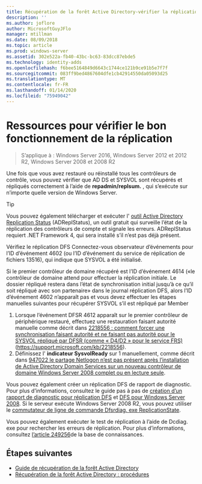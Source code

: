 ```yaml
---
title: Récupération de la forêt Active Directory-vérifier la réplication
description: ''
ms.author: joflore
author: MicrosoftGuyJFlo
manager: mtillman
ms.date: 08/09/2018
ms.topic: article
ms.prod: windows-server
ms.assetid: 302e522a-fb40-43bc-bc63-83dcc87ebde5
ms.technology: identity-adds
ms.openlocfilehash: f6bee5164849d6643c1744ce121b9ce91b5e7f7f
ms.sourcegitcommit: 083ff9bed4867604dfe1cb42914550da05093d25
ms.translationtype: MT
ms.contentlocale: fr-FR
ms.lasthandoff: 01/14/2020
ms.locfileid: "75949042"
---
```

# <a name="resources-to-verify-replication-is-working"></a>Ressources pour vérifier le bon fonctionnement de la réplication 

>S’applique à : Windows Server 2016, Windows Server 2012 et 2012 R2, Windows Server 2008 et 2008 R2

Une fois que vous avez restauré ou réinstallé tous les contrôleurs de contrôle, vous pouvez vérifier que AD DS et SYSVOL sont récupérés et répliqués correctement à l’aide de **repadmin/replsum.** , qui s’exécute sur n’importe quelle version de Windows Server.  
  
> [!TIP]
> Vous pouvez également télécharger et exécuter l' [outil Active Directory Replication Status](https://www.microsoft.com/download/details.aspx?id=30005) (ADReplStatus), un outil gratuit qui surveille l’état de la réplication des contrôleurs de compte et signale les erreurs. ADReplStatus requiert .NET Framework 4, qui sera installé s’il n’est pas déjà présent.  

Vérifiez le réplication DFS Connectez-vous observateur d’événements pour l’ID d’événement 4602 (ou l’ID d’événement du service de réplication de fichiers 13516), qui indique que SYSVOL a été initialisé.  

Si le premier contrôleur de domaine récupéré est l’ID d’événement 4614 («le contrôleur de domaine attend pour effectuer la réplication initiale. Le dossier répliqué restera dans l’état de synchronisation initial jusqu’à ce qu’il soit répliqué avec son partenaire» dans le journal réplication DFS, alors l’ID d’événement 4602 n’apparaît pas et vous devez effectuer les étapes manuelles suivantes pour récupérer SYSVOL s’il est répliqué par Member  

1. Lorsque l’événement DFSR 4612 apparaît sur le premier contrôleur de périphérique restauré, effectuez une restauration faisant autorité manuelle comme décrit dans [2218556 : comment forcer une synchronisation faisant autorité et ne faisant pas autorité pour le SYSVOL répliqué par DFSR (comme « D4/D2 » pour le service FRS)](https://support.microsoft.com/kb/2218556) (https://support.microsoft.com/kb/2218556).  
2. Définissez l' **indicateur SysvolReady** sur 1 manuellement, comme décrit dans [947022 le partage Netlogon n’est pas présent après l’installation de Active Directory Domain Services sur un nouveau contrôleur de domaine Windows Server 2008 complet ou en lecture seule](https://support.microsoft.com/kb/947022).  

Vous pouvez également créer un réplication DFS de rapport de diagnostic. Pour plus d’informations, consultez le guide pas à pas de [création d’un rapport de diagnostic pour réplication DFS](https://technet.microsoft.com/library/cc754227.aspx) et [DFS pour Windows Server 2008](https://technet.microsoft.com/library/cc732863\(WS.10\).aspx). Si le serveur exécute Windows Server 2008 R2, vous pouvez utiliser le [commutateur de ligne de commande Dfsrdiag. exe ReplicationState](https://blogs.technet.com/b/filecab/archive/2009/05/28/dfsrdiag-exe-replicationstate-what-s-dfsr-up-to.aspx).  

Vous pouvez également exécuter le test de réplication à l’aide de Dcdiag. exe pour rechercher les erreurs de réplication. Pour plus d’informations, consultez [l’article 249256](https://support.microsoft.com/kb/249256)de la base de connaissances.

## <a name="next-steps"></a>Étapes suivantes

- [Guide de récupération de la forêt Active Directory](AD-Forest-Recovery-Guide.md)
- [Récupération de la forêt Active Directory : procédures](AD-Forest-Recovery-Procedures.md)
